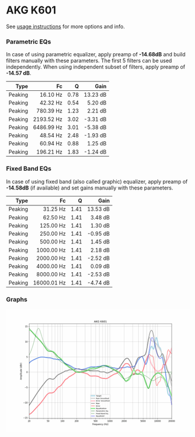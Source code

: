 # AKG K601
See [usage instructions](https://github.com/jaakkopasanen/AutoEq#usage) for more options and info.

### Parametric EQs
In case of using parametric equalizer, apply preamp of **-14.68dB** and build filters manually
with these parameters. The first 5 filters can be used independently.
When using independent subset of filters, apply preamp of **-14.57 dB**.

| Type    | Fc         |    Q | Gain     |
|--------:|-----------:|-----:|---------:|
| Peaking | 16.10 Hz   | 0.78 | 13.23 dB |
| Peaking | 42.32 Hz   | 0.54 | 5.20 dB  |
| Peaking | 780.39 Hz  | 1.23 | 2.21 dB  |
| Peaking | 2193.52 Hz | 3.02 | -3.31 dB |
| Peaking | 6486.99 Hz | 3.01 | -5.38 dB |
| Peaking | 48.54 Hz   | 2.48 | -1.93 dB |
| Peaking | 60.94 Hz   | 0.88 | 1.25 dB  |
| Peaking | 196.21 Hz  | 1.83 | -1.24 dB |

### Fixed Band EQs
In case of using fixed band (also called graphic) equalizer, apply preamp of **-14.58dB**
(if available) and set gains manually with these parameters.

| Type    | Fc          |    Q | Gain     |
|--------:|------------:|-----:|---------:|
| Peaking | 31.25 Hz    | 1.41 | 13.53 dB |
| Peaking | 62.50 Hz    | 1.41 | 3.48 dB  |
| Peaking | 125.00 Hz   | 1.41 | 1.30 dB  |
| Peaking | 250.00 Hz   | 1.41 | -0.95 dB |
| Peaking | 500.00 Hz   | 1.41 | 1.45 dB  |
| Peaking | 1000.00 Hz  | 1.41 | 2.18 dB  |
| Peaking | 2000.00 Hz  | 1.41 | -2.52 dB |
| Peaking | 4000.00 Hz  | 1.41 | 0.09 dB  |
| Peaking | 8000.00 Hz  | 1.41 | -2.53 dB |
| Peaking | 16000.01 Hz | 1.41 | -4.74 dB |

### Graphs
![](./AKG%20K601.png)